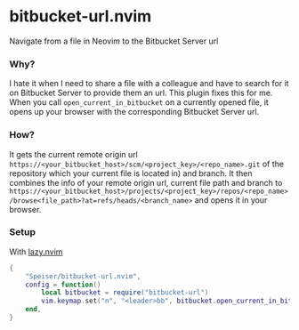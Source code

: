 # bitbucket-url.nvim
Navigate from a file in Neovim to the Bitbucket Server url

### Why?
I hate it when I need to share a file with a colleague and have to search for it on Bitbucket Server to provide them an url.
This plugin fixes this for me. When you call `open_current_in_bitbucket` on a currently opened file, it opens up your browser with the corresponding Bitbucket Server url.

### How?
It gets the current remote origin url `https://<your_bitbucket_host>/scm/<project_key>/<repo_name>.git` of the repository which your current file is located in) and branch.
It then combines the info of your remote origin url, current file path and branch to `https://<your_bitbucket_host>/projects/<project_key>/repos/<repo_name>/browse<file_path>?at=refs/heads/<branch_name>` and opens it in your browser.

### Setup
With [lazy.nvim](https://github.com/folke/lazy.nvim)
```lua
{
    "Speiser/bitbucket-url.nvim",
    config = function()
        local bitbucket = require("bitbucket-url")
        vim.keymap.set("n", "<leader>bb", bitbucket.open_current_in_bitbucket, {})
    end,
}
```
